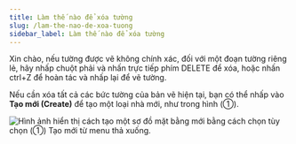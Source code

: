 ```yaml
---
title: Làm thế nào để xóa tường
slug: /lam-the-nao-de-xoa-tuong
sidebar_label: Làm thế nào để xóa tường
---
```


Xin chào, nếu tường được vẽ không chính xác, đối với một đoạn tường riêng lẻ, hãy nhấp chuột phải và nhấn trực tiếp phím DELETE để xóa, hoặc nhấn ctrl+Z để hoàn tác và nhấp lại để vẽ tường.

Nếu cần xóa tất cả các bức tường của bản vẽ hiện tại, bạn có thể nhấp vào **Tạo mới (Create)** để tạo một loại nhà mới, như trong hình (①).

![Hình ảnh hiển thị cách tạo một sơ đồ mặt bằng mới bằng cách chọn tùy chọn (①) Tạo mới từ menu thả xuống.](https://storage.googleapis.com/jegavn_kb/images/8aac53e1-42f6-471f-9a01-eb7bb990fa88.png)